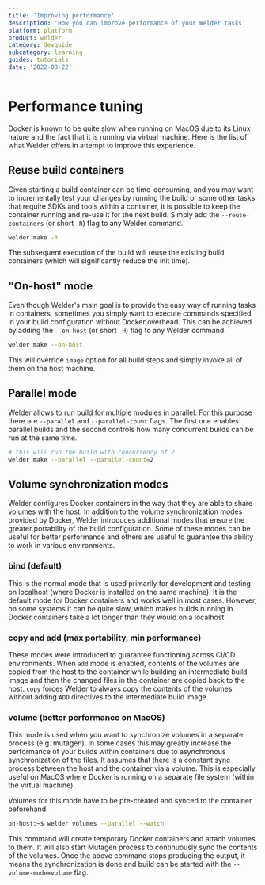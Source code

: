 ```yaml
---
title: 'Improving performance'
description: 'How you can improve performance of your Welder tasks'
platform: platform
product: welder
category: devguide
subcategory: learning
guides: tutorials
date: '2022-08-22'
---
```


# Performance tuning

Docker is known to be quite slow when running on MacOS due to its Linux nature and the fact that it is running via
virtual machine. Here is the list of what Welder offers in attempt to improve this experience.

## Reuse build containers

Given starting a build container can be time-consuming, and you may want to incrementally test your changes by running
the build or some other tasks that require SDKs and tools within a container, it is possible to keep the container 
running and re-use it for the next build. Simply add the `--reuse-containers` (or short `-R`) flag to any Welder command.

```bash
welder make -R
```

The subsequent execution of the build will reuse the existing build containers (which will significantly reduce the init time).

## "On-host" mode

Even though Welder's main goal is to provide the easy way of running tasks in containers, sometimes you simply want
to execute commands specified in your build configuration without Docker overhead. This can be achieved by adding the
`--on-host` (or short `-H`) flag to any Welder command.

```bash
welder make --on-host
```

This will override `image` option for all build steps and simply invoke all of them on the host machine. 

## Parallel mode

Welder allows to run build for multiple modules in parallel. For this purpose there are `--parallel` and `--parallel-count` flags.
The first one enables parallel builds and the second controls how many concurrent builds can be run at the same time.

```bash
# this will run the build with concurrency of 2
welder make --parallel --parallel-count=2
```

## Volume synchronization modes

Welder configures Docker containers in the way that they are able to share volumes with the host.
In addition to the volume synchronization modes provided by Docker, Welder introduces additional modes that 
ensure the greater portability of the build configuration. Some of these modes can be useful for better performance and
others are useful to guarantee the ability to work in various environments.

### bind (default)
This is the normal mode that is used primarily for development and testing on localhost (where Docker is installed on the 
same machine). It is the default mode for Docker containers and works well in most cases. However, on some systems it can
be quite slow, which makes builds running in Docker containers take a lot longer than they would on a localhost.

### copy and add (max portability, min performance)

These modes were introduced to guarantee functioning across CI/CD environments. When `add` mode is enabled, contents of 
the volumes are copied from the host to the container while building an intermediate build image and then the changed 
files in the container are copied back to the host. `copy` forces Welder to always copy the contents of the volumes
without adding `ADD` directives to the intermediate build image.

### volume (better performance on MacOS)

This mode is used when you want to synchronize volumes in a separate process (e.g. mutagen). In some cases this may greatly
increase the performance of your builds within containers due to asynchronous synchronization of the files. 
It assumes that there is a constant sync process between the host and the container via a volume. This is especially
useful on MacOS where Docker is running on a separate file system (within the virtual machine).

Volumes for this mode have to be pre-created and synced to the container beforehand:
```bash
on-host:~$ welder volumes --parallel --watch
```

This command will create temporary Docker containers and attach volumes to them. It will also start Mutagen process to 
continuously sync the contents of the volumes.
Once the above command stops producing the output, it means the synchronization is done and build can be started 
with the `--volume-mode=volume` flag.
